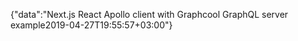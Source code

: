 {"data":"Next.js React Apollo client with Graphcool GraphQL server example2019-04-27T19:55:57+03:00"}
